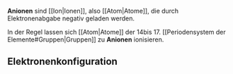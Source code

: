 **Anionen** sind [[Ion|Ionen]], also [[Atom|Atome]], die durch Elektronenabgabe negativ geladen werden.

In der Regel lassen sich [[Atom|Atome]] der 14bis 17. [[Periodensystem der Elemente#Gruppen|Gruppen]] zu **Anionen** ionisieren.

## Elektronenkonfiguration